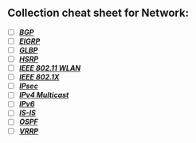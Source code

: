 ## Collection cheat sheet for Network:

- [ ] ***[BGP](http://packetlife.net/media/library/1/BGP.pdf)***
- [ ] ***[EIGRP](http://media.packetlife.net/media/library/2/EIGRP.pdf)***
- [ ] ***[GLBP](http://packetlife.net/media/library/3/First_Hop_Redundancy.pdf)***
- [ ] ***[HSRP](http://packetlife.net/media/library/3/First_Hop_Redundancy.pdf)***
- [ ] ***[IEEE 802.11 WLAN](http://packetlife.net/media/library/3/First_Hop_Redundancy.pdf)***
- [ ] ***[IEEE 802.1X](http://media.packetlife.net/media/library/5/IEEE_802.1X.pdf)***
- [ ] ***[IPsec](http://media.packetlife.net/media/library/6/IPsec.pdf)***
- [ ] ***[IPv4 Multicast](http://media.packetlife.net/media/library/7/IPv4_Multicast.pdf)***
- [ ] ***[IPv6](http://media.packetlife.net/media/library/8/IPv6.pdf)***
- [ ] ***[IS-IS](http://media.packetlife.net/media/library/9/IS-IS.pdf)***
- [ ] ***[OSPF](http://media.packetlife.net/media/library/10/OSPF.pdf)***
- [ ] ***[VRRP](http://packetlife.net/media/library/3/First_Hop_Redundancy.pdf)***
